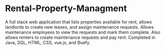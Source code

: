 # Rental-Property-Managment
A full stack web application that lists properties available for rent, allows landlords to create new leases, 
and assign maintenance requests. Allows maintenance employees to view the requests and mark them complete. 
Also allows renters to create maintenance requests and pay rent. Completed in Java, SQL, HTML, CSS, vue.js, and Buefy. 

